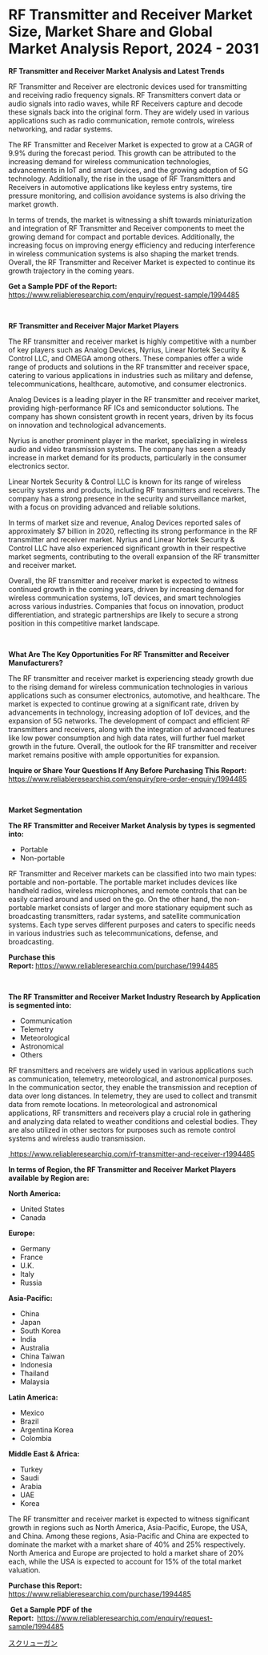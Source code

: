 <p><h1>RF Transmitter and Receiver Market Size, Market Share and Global Market Analysis Report, 2024 - 2031</h1></p><p><strong>RF Transmitter and Receiver Market Analysis and Latest Trends</strong></p>
<p><p>RF Transmitter and Receiver are electronic devices used for transmitting and receiving radio frequency signals. RF Transmitters convert data or audio signals into radio waves, while RF Receivers capture and decode these signals back into the original form. They are widely used in various applications such as radio communication, remote controls, wireless networking, and radar systems.</p><p>The RF Transmitter and Receiver Market is expected to grow at a CAGR of 9.9% during the forecast period. This growth can be attributed to the increasing demand for wireless communication technologies, advancements in IoT and smart devices, and the growing adoption of 5G technology. Additionally, the rise in the usage of RF Transmitters and Receivers in automotive applications like keyless entry systems, tire pressure monitoring, and collision avoidance systems is also driving the market growth.</p><p>In terms of trends, the market is witnessing a shift towards miniaturization and integration of RF Transmitter and Receiver components to meet the growing demand for compact and portable devices. Additionally, the increasing focus on improving energy efficiency and reducing interference in wireless communication systems is also shaping the market trends. Overall, the RF Transmitter and Receiver Market is expected to continue its growth trajectory in the coming years.</p></p>
<p><strong>Get a Sample PDF of the Report:&nbsp;</strong> <a href="https://www.reliableresearchiq.com/enquiry/request-sample/1994485">https://www.reliableresearchiq.com/enquiry/request-sample/1994485</a></p>
<p>&nbsp;</p>
<p><strong>RF Transmitter and Receiver Major Market Players</strong></p>
<p><p>The RF transmitter and receiver market is highly competitive with a number of key players such as Analog Devices, Nyrius, Linear Nortek Security & Control LLC, and OMEGA among others. These companies offer a wide range of products and solutions in the RF transmitter and receiver space, catering to various applications in industries such as military and defense, telecommunications, healthcare, automotive, and consumer electronics.</p><p>Analog Devices is a leading player in the RF transmitter and receiver market, providing high-performance RF ICs and semiconductor solutions. The company has shown consistent growth in recent years, driven by its focus on innovation and technological advancements.</p><p>Nyrius is another prominent player in the market, specializing in wireless audio and video transmission systems. The company has seen a steady increase in market demand for its products, particularly in the consumer electronics sector.</p><p>Linear Nortek Security & Control LLC is known for its range of wireless security systems and products, including RF transmitters and receivers. The company has a strong presence in the security and surveillance market, with a focus on providing advanced and reliable solutions.</p><p>In terms of market size and revenue, Analog Devices reported sales of approximately $7 billion in 2020, reflecting its strong performance in the RF transmitter and receiver market. Nyrius and Linear Nortek Security & Control LLC have also experienced significant growth in their respective market segments, contributing to the overall expansion of the RF transmitter and receiver market.</p><p>Overall, the RF transmitter and receiver market is expected to witness continued growth in the coming years, driven by increasing demand for wireless communication systems, IoT devices, and smart technologies across various industries. Companies that focus on innovation, product differentiation, and strategic partnerships are likely to secure a strong position in this competitive market landscape.</p></p>
<p>&nbsp;</p>
<p><strong>What Are The Key Opportunities For RF Transmitter and Receiver Manufacturers?</strong></p>
<p><p>The RF transmitter and receiver market is experiencing steady growth due to the rising demand for wireless communication technologies in various applications such as consumer electronics, automotive, and healthcare. The market is expected to continue growing at a significant rate, driven by advancements in technology, increasing adoption of IoT devices, and the expansion of 5G networks. The development of compact and efficient RF transmitters and receivers, along with the integration of advanced features like low power consumption and high data rates, will further fuel market growth in the future. Overall, the outlook for the RF transmitter and receiver market remains positive with ample opportunities for expansion.</p></p>
<p><strong>Inquire or Share Your Questions If Any Before Purchasing This Report:</strong> <a href="https://www.reliableresearchiq.com/enquiry/pre-order-enquiry/1994485">https://www.reliableresearchiq.com/enquiry/pre-order-enquiry/1994485</a></p>
<p>&nbsp;</p>
<p><strong>Market Segmentation</strong></p>
<p><strong>The RF Transmitter and Receiver Market Analysis by types is segmented into:</strong></p>
<p><ul><li>Portable</li><li>Non-portable</li></ul></p>
<p><p>RF Transmitter and Receiver markets can be classified into two main types: portable and non-portable. The portable market includes devices like handheld radios, wireless microphones, and remote controls that can be easily carried around and used on the go. On the other hand, the non-portable market consists of larger and more stationary equipment such as broadcasting transmitters, radar systems, and satellite communication systems. Each type serves different purposes and caters to specific needs in various industries such as telecommunications, defense, and broadcasting.</p></p>
<p><strong>Purchase this Report:&nbsp;</strong><a href="https://www.reliableresearchiq.com/purchase/1994485">https://www.reliableresearchiq.com/purchase/1994485</a></p>
<p>&nbsp;</p>
<p><strong>The RF Transmitter and Receiver Market Industry Research by Application is segmented into:</strong></p>
<p><ul><li>Communication</li><li>Telemetry</li><li>Meteorological</li><li>Astronomical</li><li>Others</li></ul></p>
<p><p>RF transmitters and receivers are widely used in various applications such as communication, telemetry, meteorological, and astronomical purposes. In the communication sector, they enable the transmission and reception of data over long distances. In telemetry, they are used to collect and transmit data from remote locations. In meteorological and astronomical applications, RF transmitters and receivers play a crucial role in gathering and analyzing data related to weather conditions and celestial bodies. They are also utilized in other sectors for purposes such as remote control systems and wireless audio transmission.</p></p>
<p><a href="https://www.reliableresearchiq.com/rf-transmitter-and-receiver-r1994485">&nbsp;https://www.reliableresearchiq.com/rf-transmitter-and-receiver-r1994485</a></p>
<p><strong>In terms of Region, the RF Transmitter and Receiver Market Players available by Region are:</strong></p>
<p>
    <p> <strong> North America: </strong>
        <ul>
            <li>United States</li>
            <li>Canada</li>
        </ul>
        </p> 
    <p> <strong> Europe: </strong>
        <ul>
            <li>Germany</li>
            <li>France</li>
            <li>U.K.</li>
            <li>Italy</li>
            <li>Russia</li>
        </ul>
        </p> 
    <p> <strong> Asia-Pacific: </strong>
        <ul>
            <li>China</li>
            <li>Japan</li>
            <li>South Korea</li>
            <li>India</li>
            <li>Australia</li>
            <li>China Taiwan</li>
            <li>Indonesia</li>
            <li>Thailand</li>
            <li>Malaysia</li>
        </ul>
        </p> 
    <p> <strong> Latin America: </strong>
        <ul>
            <li>Mexico</li>
            <li>Brazil</li>
            <li>Argentina Korea</li>
            <li>Colombia</li>
        </ul>
        </p> 
    <p> <strong> Middle East & Africa: </strong>
        <ul>
            <li>Turkey</li>
            <li>Saudi</li>
            <li>Arabia</li>
            <li>UAE</li>
            <li>Korea</li>
        </ul>
    </p>
    </p>
<p><p>The RF transmitter and receiver market is expected to witness significant growth in regions such as North America, Asia-Pacific, Europe, the USA, and China. Among these regions, Asia-Pacific and China are expected to dominate the market with a market share of 40% and 25% respectively. North America and Europe are projected to hold a market share of 20% each, while the USA is expected to account for 15% of the total market valuation.</p></p>
<p><strong>Purchase this Report: </strong><a href="https://www.reliableresearchiq.com/purchase/1994485">https://www.reliableresearchiq.com/purchase/1994485</a></p>
<p>&nbsp;<strong>Get a Sample PDF of the Report:&nbsp;&nbsp;</strong><a href="https://www.reliableresearchiq.com/enquiry/request-sample/1994485">https://www.reliableresearchiq.com/enquiry/request-sample/1994485</a></p>
<p><strong></strong></p>
<p><p><a href="https://github.com/mohamedbakry57/Market-Research-Report-List-5/blob/main/670287131916.md">スクリューガン</a></p></p>